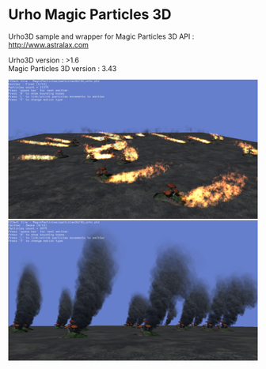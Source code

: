 # Urho Magic Particles 3D

Urho3D sample and wrapper for Magic Particles 3D API : http://www.astralax.com

Urho3D version : >1.6  
Magic Particles 3D version : 3.43

![Screenshot](https://raw.githubusercontent.com/fredakilla/ump3d/master/Screen1.png)
![Screenshot](https://raw.githubusercontent.com/fredakilla/ump3d/master/Screen2.png)

